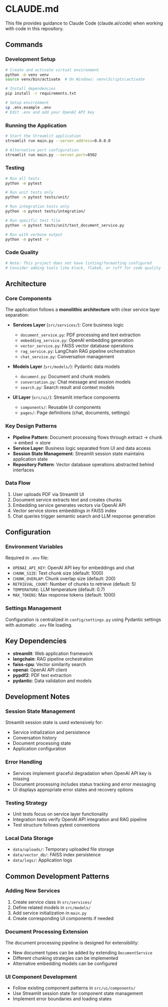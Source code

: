 # CLAUDE.md

This file provides guidance to Claude Code (claude.ai/code) when working with code in this repository.

## Commands

### Development Setup
```bash
# Create and activate virtual environment
python -m venv venv
source venv/bin/activate  # On Windows: venv\Scripts\activate

# Install dependencies
pip install -r requirements.txt

# Setup environment
cp .env.example .env
# Edit .env and add your OpenAI API key
```

### Running the Application
```bash
# Start the Streamlit application
streamlit run main.py --server.address=0.0.0.0

# Alternative port configuration
streamlit run main.py --server.port=8502
```

### Testing
```bash
# Run all tests
python -m pytest

# Run unit tests only
python -m pytest tests/unit/

# Run integration tests only
python -m pytest tests/integration/

# Run specific test file
python -m pytest tests/unit/test_document_service.py

# Run with verbose output
python -m pytest -v
```

### Code Quality
```bash
# Note: This project does not have linting/formatting configured
# Consider adding tools like black, flake8, or ruff for code quality
```

## Architecture

### Core Components
The application follows a **monolithic architecture** with clear service layer separation:

- **Services Layer** (`src/services/`): Core business logic
  - `document_service.py`: PDF processing and text extraction
  - `embedding_service.py`: OpenAI embedding generation
  - `vector_service.py`: FAISS vector database operations
  - `rag_service.py`: LangChain RAG pipeline orchestration
  - `chat_service.py`: Conversation management

- **Models Layer** (`src/models/`): Pydantic data models
  - `document.py`: Document and chunk models
  - `conversation.py`: Chat message and session models
  - `search.py`: Search result and context models

- **UI Layer** (`src/ui/`): Streamlit interface components
  - `components/`: Reusable UI components
  - `pages/`: Page definitions (chat, documents, settings)

### Key Design Patterns
- **Pipeline Pattern**: Document processing flows through extract → chunk → embed → store
- **Service Layer**: Business logic separated from UI and data access
- **Session State Management**: Streamlit session state maintains application state
- **Repository Pattern**: Vector database operations abstracted behind interfaces

### Data Flow
1. User uploads PDF via Streamlit UI
2. Document service extracts text and creates chunks
3. Embedding service generates vectors via OpenAI API
4. Vector service stores embeddings in FAISS index
5. Chat queries trigger semantic search and LLM response generation

## Configuration

### Environment Variables
Required in `.env` file:
- `OPENAI_API_KEY`: OpenAI API key for embeddings and chat
- `CHUNK_SIZE`: Text chunk size (default: 1000)
- `CHUNK_OVERLAP`: Chunk overlap size (default: 200)
- `RETRIEVAL_COUNT`: Number of chunks to retrieve (default: 5)
- `TEMPERATURE`: LLM temperature (default: 0.7)
- `MAX_TOKENS`: Max response tokens (default: 1000)

### Settings Management
Configuration is centralized in `config/settings.py` using Pydantic settings with automatic `.env` file loading.

## Key Dependencies
- **streamlit**: Web application framework
- **langchain**: RAG pipeline orchestration
- **faiss-cpu**: Vector similarity search
- **openai**: OpenAI API client
- **pypdf2**: PDF text extraction
- **pydantic**: Data validation and models

## Development Notes

### Session State Management
Streamlit session state is used extensively for:
- Service initialization and persistence
- Conversation history
- Document processing state
- Application configuration

### Error Handling
- Services implement graceful degradation when OpenAI API key is missing
- Document processing includes status tracking and error messaging
- UI displays appropriate error states and recovery options

### Testing Strategy
- Unit tests focus on service layer functionality
- Integration tests verify OpenAI API integration and RAG pipeline
- Test structure follows pytest conventions

### Local Data Storage
- `data/uploads/`: Temporary uploaded file storage
- `data/vector_db/`: FAISS index persistence
- `data/logs/`: Application logs

## Common Development Patterns

### Adding New Services
1. Create service class in `src/services/`
2. Define related models in `src/models/`
3. Add service initialization in `main.py`
4. Create corresponding UI components if needed

### Document Processing Extension
The document processing pipeline is designed for extensibility:
- New document types can be added by extending `DocumentService`
- Different chunking strategies can be implemented
- Alternative embedding models can be configured

### UI Component Development
- Follow existing component patterns in `src/ui/components/`
- Use Streamlit session state for component state management
- Implement error boundaries and loading states